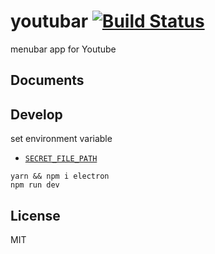 # youtubar [![Build Status](https://travis-ci.org/airtoxin/youtubar.svg?branch=master)](https://travis-ci.org/airtoxin/youtubar)

menubar app for Youtube

## Documents

## Develop

set environment variable

+ [`SECRET_FILE_PATH`](https://console.developers.google.com/apis/credentials)

```shell
yarn && npm i electron
npm run dev
```

## License

MIT
